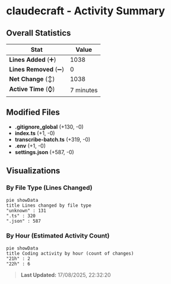 # claudecraft - Activity Summary 

## Overall Statistics

| Stat                   | Value                                                             |
| ---------------------- | ----------------------------------------------------------------- |
| **Lines Added** (➕)   | 1038                                          |
| **Lines Removed** (➖) | 0                                        |
| **Net Change** (↕)    | 1038                |
| **Active Time** (⌚)   | 7 minutes |


## Modified Files
- **.gitignore_global** (+130, -0)
- **index.ts** (+1, -0)
- **transcribe-batch.ts** (+319, -0)
- **.env** (+1, -0)
- **settings.json** (+587, -0)

## Visualizations

### By File Type (Lines Changed)

```mermaid
pie showData
title Lines changed by file type
"unknown" : 131
".ts" : 320
".json" : 587
```

### By Hour (Estimated Activity Count)

```mermaid
pie showData
title Coding activity by hour (count of changes)
"21h" : 2
"22h" : 6
```


> **Last Updated:** 17/08/2025, 22:32:20